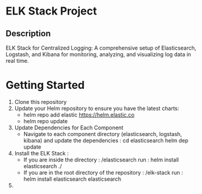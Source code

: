 # ELK Stack Project

## Description
ELK Stack for Centralized Logging: A comprehensive setup of Elasticsearch, Logstash, and Kibana for monitoring, analyzing, and visualizing log data in real time.

# Getting Started
1. Clone this repository
2. Update your Helm repository to ensure you have the latest charts:
    - helm repo add elastic https://helm.elastic.co
    - helm repo update
3. Update Dependencies for Each Component
    - Navigate to each component directory (elasticsearch, logstash, kibana) and update the dependencies :
         cd elasticsearch
         helm dep update
4. Install the ELK Stack :
    - If you are inside the directory : /elasticsearch
      run : helm install elasticsearch ./
    - If you are in the root directory of the repository : /elk-stack
      run : helm install elasticsearch elasticsearch
5.   





   







